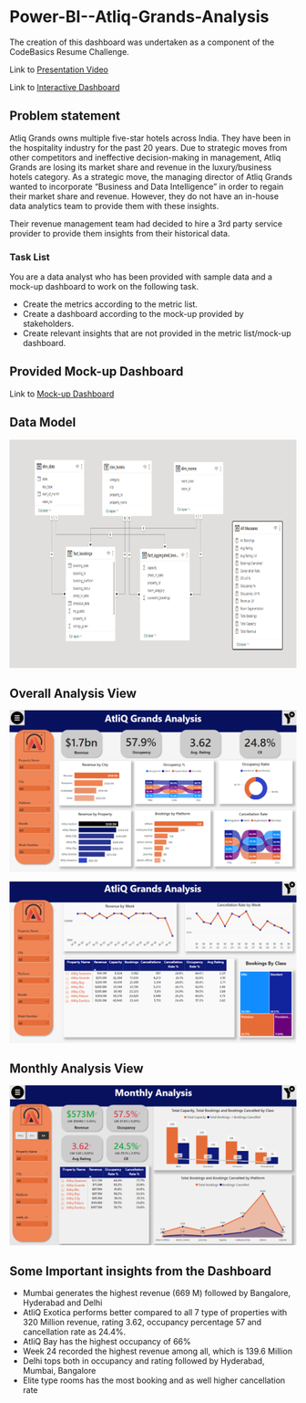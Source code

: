 # Power-BI--Atliq-Grands-Analysis

The creation of this dashboard was undertaken as a component of the CodeBasics Resume Challenge.

Link to [Presentation Video](https://www.linkedin.com/posts/ritobrotoghosh_powerbi-powerbideveloper-powerbidashboard-activity-7153612355472404480-3REk?utm_source=share&utm_medium=member_desktop)

Link to [Interactive Dashboard](https://www.novypro.com/project/atliq-grands-4)

## Problem statement

Atliq Grands owns multiple five-star hotels across India. They have been in the hospitality industry for the past 20 years. Due to strategic moves from other competitors and ineffective decision-making in management, Atliq Grands are losing its market share and revenue in the luxury/business hotels category. As a strategic move, the managing director of Atliq Grands wanted to incorporate “Business and Data Intelligence” in order to regain their market share and revenue. However, they do not have an in-house data analytics team to provide them with these insights.

Their revenue management team had decided to hire a 3rd party service provider to provide them insights from their historical data.

### Task List

You are a data analyst who has been provided with sample data and a mock-up dashboard to work on the following task.

- Create the metrics according to the metric list. 
- Create a dashboard according to the mock-up provided by stakeholders. 
- Create relevant insights that are not provided in the metric list/mock-up dashboard.

## Provided Mock-up Dashboard
Link to [Mock-up Dashboard](https://github.com/ritobrotoghosh/PowerBI-AtliQGrandsHospitalityAnalysis/blob/main/mock%20up%20dashboard_atliq%20grands.png)


## Data Model

<p align="center">
    <img src='https://github.com/ritobrotoghosh/PowerBI-AtliQGrandsHospitalityAnalysis/blob/main/AG%20-%20Data%20Model.png' height="400">
</p>


## Overall Analysis View

<p align="center">
    <img src='https://github.com/ritobrotoghosh/PowerBI-AtliQGrandsHospitalityAnalysis/blob/main/AG%20Overall%20Analysis.png' width="600">
</p>

<p align="center">
    <img src='https://github.com/ritobrotoghosh/PowerBI-AtliQGrandsHospitalityAnalysis/blob/main/AG%20-%20Overall%20Analysis%20Pt%202.png' width="600">
</p>

## Monthly Analysis View

<p align="center">
    <img src='https://github.com/ritobrotoghosh/PowerBI-AtliQGrandsHospitalityAnalysis/blob/main/AG%20-%20Monthly%20Analysis.png' width="600">
</p>

## Some Important insights from the Dashboard

- Mumbai generates the highest revenue (669 M) followed by Bangalore, Hyderabad and Delhi
- AtliQ Exotica performs better compared to all 7 type of properties with 320 Million revenue, rating 3.62, occupancy percentage 57 and cancellation rate as 24.4%.
- AtliQ Bay has the highest occupancy of 66%
- Week 24 recorded the highest revenue among all, which is 139.6 Million
- Delhi tops both in occupancy and rating followed by Hyderabad, Mumbai, Bangalore
- Elite type rooms has the most booking and as well higher cancellation rate

